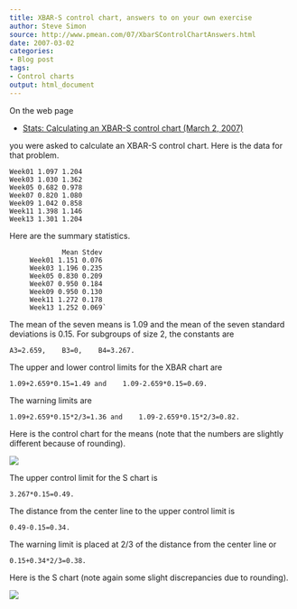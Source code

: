 ```yaml
---
title: XBAR-S control chart, answers to on your own exercise
author: Steve Simon
source: http://www.pmean.com/07/XbarSControlChartAnswers.html
date: 2007-03-02
categories:
- Blog post
tags:
- Control charts
output: html_document
---
```

On the web page

-   [Stats: Calculating an XBAR-S control chart (March
    2, 2007)](XbarSControlChart.html)

you were asked to calculate an XBAR-S control chart. Here is the data
for that problem.

```{}
Week01 1.097 1.204
Week03 1.030 1.362
Week05 0.682 0.978
Week07 0.820 1.080
Week09 1.042 0.858
Week11 1.398 1.146
Week13 1.301 1.204
```

Here are the summary statistics.

```{}
             Mean Stdev
	 Week01 1.151 0.076
	 Week03 1.196 0.235
	 Week05 0.830 0.209
	 Week07 0.950 0.184
	 Week09 0.950 0.130
	 Week11 1.272 0.178
	 Week13 1.252 0.069`
```

The mean of the seven means is 1.09 and the mean of the seven standard
deviations is 0.15. For subgroups of size 2, the constants are

```{}
A3=2.659,    B3=0,    B4=3.267.
```

The upper and lower control limits for the XBAR chart are

```{}
1.09+2.659*0.15=1.49 and    1.09-2.659*0.15=0.69.
```

The warning limits are

```{}
1.09+2.659*0.15*2/3=1.36 and    1.09-2.659*0.15*2/3=0.82.
```

Here is the control chart for the means (note that the numbers are
slightly different because of rounding).

![](http://www.pmean.com/new-images/07/XbarSControlChartAnswers01.gif)

The upper control limit for the S chart is

```{}
3.267*0.15=0.49.
```

The distance from the center line to the upper control limit is

```{}
0.49-0.15=0.34.
```

The warning limit is placed at 2/3 of the distance from the center
line or

```{}
0.15+0.34*2/3=0.38.
```

Here is the S chart (note again some slight discrepancies due to
rounding).

![](http://www.pmean.com/new-images/07/XbarSControlChartAnswers02.gif)
